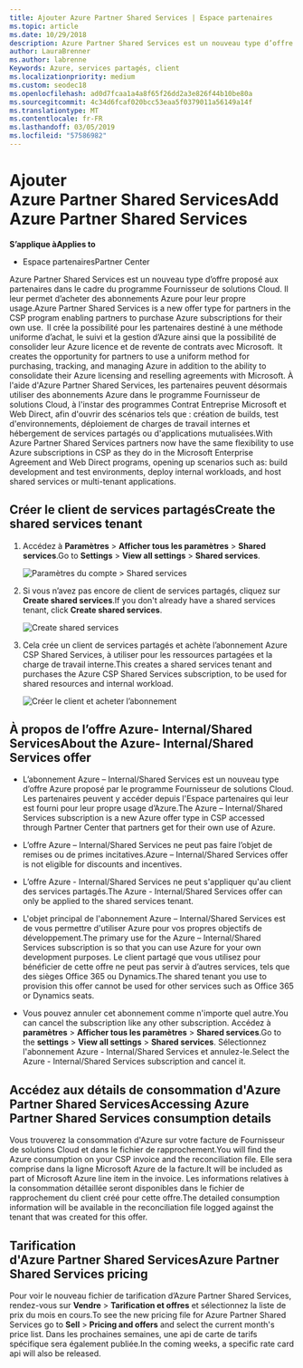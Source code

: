 ```yaml
---
title: Ajouter Azure Partner Shared Services | Espace partenaires
ms.topic: article
ms.date: 10/29/2018
description: Azure Partner Shared Services est un nouveau type d’offre proposé aux partenaires dans le cadre du programme Fournisseur de solutions Cloud. Il leur permet d’acheter des abonnements Azure pour leur propre usage.
author: LauraBrenner
ms.author: labrenne
Keywords: Azure, services partagés, client
ms.localizationpriority: medium
ms.custom: seodec18
ms.openlocfilehash: ad0d7fcaa1a4a8f65f26dd2a3e826f44b10be80a
ms.sourcegitcommit: 4c34d6fcaf020bcc53eaa5f0379011a56149a14f
ms.translationtype: MT
ms.contentlocale: fr-FR
ms.lasthandoff: 03/05/2019
ms.locfileid: "57586982"
---
```

# <a name="add-azure-partner-shared-services"></a><span data-ttu-id="52072-104">Ajouter Azure Partner Shared Services</span><span class="sxs-lookup"><span data-stu-id="52072-104">Add Azure Partner Shared Services</span></span>

<span data-ttu-id="52072-105">**S’applique à**</span><span class="sxs-lookup"><span data-stu-id="52072-105">**Applies to**</span></span>

-  <span data-ttu-id="52072-106">Espace partenaires</span><span class="sxs-lookup"><span data-stu-id="52072-106">Partner Center</span></span>

<span data-ttu-id="52072-107">Azure Partner Shared Services est un nouveau type d’offre proposé aux partenaires dans le cadre du programme Fournisseur de solutions Cloud. Il leur permet d’acheter des abonnements Azure pour leur propre usage.</span><span class="sxs-lookup"><span data-stu-id="52072-107">Azure Partner Shared Services is a new offer type for partners in the CSP program enabling partners to purchase Azure subscriptions for their own use.</span></span><span data-ttu-id="52072-108">  Il crée la possibilité pour les partenaires destiné à une méthode uniforme d’achat, le suivi et la gestion d’Azure ainsi que la possibilité de consolider leur Azure licence et de revente de contrats avec Microsoft.</span><span class="sxs-lookup"><span data-stu-id="52072-108">  It creates the opportunity for partners to use a uniform method for purchasing, tracking, and managing Azure in addition to the ability to consolidate their Azure licensing and reselling agreements with Microsoft.</span></span> <span data-ttu-id="52072-109">À l'aide d'Azure Partner Shared Services, les partenaires peuvent désormais utiliser des abonnements Azure dans le programme Fournisseur de solutions Cloud, à l'instar des programmes Contrat Entreprise Microsoft et Web Direct, afin d'ouvrir des scénarios tels que : création de builds, test d'environnements, déploiement de charges de travail internes et hébergement de services partagés ou d'applications mutualisées.</span><span class="sxs-lookup"><span data-stu-id="52072-109">With Azure Partner Shared Services partners now have the same flexibility to use Azure subscriptions in CSP as they do in the Microsoft Enterprise Agreement and Web Direct programs, opening up scenarios such as:  build development and test environments, deploy internal workloads, and host shared services or multi-tenant applications.</span></span>  

## <a name="create-the-shared-services-tenant"></a><span data-ttu-id="52072-110">Créer le client de services partagés</span><span class="sxs-lookup"><span data-stu-id="52072-110">Create the shared services tenant</span></span>

1. <span data-ttu-id="52072-111">Accédez à **Paramètres** > **Afficher tous les paramètres** > **Shared services**.</span><span class="sxs-lookup"><span data-stu-id="52072-111">Go to **Settings** > **View all settings** > **Shared services**.</span></span>

    ![**Paramètres du compte** > **Shared services**](images/sharedservices2.png)

2. <span data-ttu-id="52072-113">Si vous n’avez pas encore de client de services partagés, cliquez sur **Create shared services**.</span><span class="sxs-lookup"><span data-stu-id="52072-113">If you don't already have a shared services tenant, click **Create shared services**.</span></span>

    ![Create shared services](images/sharedservices3.png)

3. <span data-ttu-id="52072-115">Cela crée un client de services partagés et achète l’abonnement Azure CSP Shared Services, à utiliser pour les ressources partagées et la charge de travail interne.</span><span class="sxs-lookup"><span data-stu-id="52072-115">This creates a shared services tenant and purchases the Azure CSP Shared Services subscription, to be used for shared resources and internal workload.</span></span>

    ![Créer le client et acheter l’abonnement](images/sharedservices5.png)

## <a name="about-the-azure--internalshared-services-offer"></a><span data-ttu-id="52072-117">À propos de l’offre Azure- Internal/Shared Services</span><span class="sxs-lookup"><span data-stu-id="52072-117">About the Azure- Internal/Shared Services offer</span></span>

- <span data-ttu-id="52072-118">L’abonnement Azure – Internal/Shared Services est un nouveau type d’offre Azure proposé par le programme Fournisseur de solutions Cloud. Les partenaires peuvent y accéder depuis l'Espace partenaires qui leur est fourni pour leur propre usage d’Azure.</span><span class="sxs-lookup"><span data-stu-id="52072-118">The Azure – Internal/Shared Services subscription is a new Azure offer type in CSP accessed through Partner Center that partners get for their own use of Azure.</span></span> 

- <span data-ttu-id="52072-119">L’offre Azure – Internal/Shared Services ne peut pas faire l’objet de remises ou de primes incitatives.</span><span class="sxs-lookup"><span data-stu-id="52072-119">Azure – Internal/Shared Services offer is not eligible for discounts and incentives.</span></span>

- <span data-ttu-id="52072-120">L’offre Azure - Internal/Shared Services ne peut s'appliquer qu'au client des services partagés.</span><span class="sxs-lookup"><span data-stu-id="52072-120">The Azure - Internal/Shared Services offer can only be applied to the shared services tenant.</span></span>

- <span data-ttu-id="52072-121">L'objet principal de l'abonnement Azure – Internal/Shared Services est de vous permettre d'utiliser Azure pour vos propres objectifs de développement.</span><span class="sxs-lookup"><span data-stu-id="52072-121">The primary use for the Azure – Internal/Shared Services subscription is so that you can use Azure for your own development purposes.</span></span> <span data-ttu-id="52072-122">Le client partagé que vous utilisez pour bénéficier de cette offre ne peut pas servir à d’autres services, tels que des sièges Office 365 ou Dynamics.</span><span class="sxs-lookup"><span data-stu-id="52072-122">The shared tenant you use to provision this offer cannot be used for other services such as Office 365 or Dynamics seats.</span></span> 

- <span data-ttu-id="52072-123">Vous pouvez annuler cet abonnement comme n'importe quel autre.</span><span class="sxs-lookup"><span data-stu-id="52072-123">You can cancel the subscription like any other subscription.</span></span> <span data-ttu-id="52072-124">Accédez à **paramètres** > **Afficher tous les paramètres** > **Shared services**.</span><span class="sxs-lookup"><span data-stu-id="52072-124">Go to the **settings** > **View all settings** > **Shared services**.</span></span> <span data-ttu-id="52072-125">Sélectionnez l'abonnement Azure - Internal/Shared Services et annulez-le.</span><span class="sxs-lookup"><span data-stu-id="52072-125">Select the Azure - Internal/Shared Services subscription and cancel it.</span></span>

## <a name="accessing-azure-partner-shared-services-consumption-details"></a><span data-ttu-id="52072-126">Accédez aux détails de consommation d'Azure Partner Shared Services</span><span class="sxs-lookup"><span data-stu-id="52072-126">Accessing Azure Partner Shared Services consumption details</span></span>

<span data-ttu-id="52072-127">Vous trouverez la consommation d'Azure sur votre facture de Fournisseur de solutions Cloud et dans le fichier de rapprochement.</span><span class="sxs-lookup"><span data-stu-id="52072-127">You will find the Azure consumption on your CSP invoice and the reconciliation file.</span></span> <span data-ttu-id="52072-128">Elle sera comprise dans la ligne Microsoft Azure de la facture.</span><span class="sxs-lookup"><span data-stu-id="52072-128">It will be included as part of Microsoft Azure line item in the invoice.</span></span> <span data-ttu-id="52072-129">Les informations relatives à la consommation détaillée seront disponibles dans le fichier de rapprochement du client créé pour cette offre.</span><span class="sxs-lookup"><span data-stu-id="52072-129">The detailed consumption information will be available in the reconciliation file logged against the tenant that was created for this offer.</span></span> 

## <a name="azure-partner-shared-services-pricing"></a><span data-ttu-id="52072-130">Tarification d'Azure Partner Shared Services</span><span class="sxs-lookup"><span data-stu-id="52072-130">Azure Partner Shared Services pricing</span></span>

<span data-ttu-id="52072-131">Pour voir le nouveau fichier de tarification d’Azure Partner Shared Services, rendez-vous sur **Vendre** >  **Tarification et offres** et sélectionnez la liste de prix du mois en cours.</span><span class="sxs-lookup"><span data-stu-id="52072-131">To see the new pricing file for Azure Partner Shared Services go to **Sell** > **Pricing and offers** and select the current month's price list.</span></span> <span data-ttu-id="52072-132">Dans les prochaines semaines, une api de carte de tarifs spécifique sera également publiée.</span><span class="sxs-lookup"><span data-stu-id="52072-132">In the coming weeks, a specific rate card api will also be released.</span></span>


